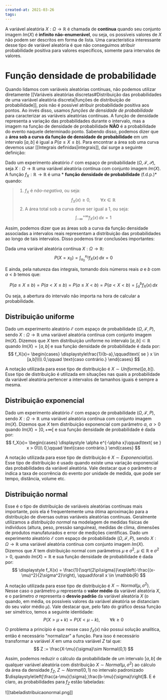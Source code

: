 ```yaml
---
created-at: 2021-03-26
tags:
---
```

A variável aleatória $X:\Omega\rightarrow\mathbb{R}$ é chamada de **contínua** quando seu conjunto imagem $Im(X)$ é **infinito não-enumerável**, ou seja, os possíveis valores de $X$ não podem ser descritos em forma de lista. Uma característica interessante desse tipo de variável aleatória é que não conseguimos atribuir probabilidade positiva para valores específicos, somente para intervalos de valores.

# Função densidade de probabilidade
Quando lidamos com variáveis aleatórias contínuas, não podemos utilizar diretamente [[Variáveis aleatórias discretas#Distribuição das probabilidades de uma variável aleatória discreta|funções de distribuição de probabilidade]], pois não é possível atribuir probabilidade positiva aos pontos. Ao invés disso, usamos *funções de densidade de probabilidade* para caracterizar as variáveis aleatórias contínuas.
A função de densidade representa a variação das probabilidades durante o intervalo, mas a imagem na função de densidade de probabilidade **NÃO** é a probabilidade do evento naquele determinado ponto.
Sabendo disso, podemos dizer que a **área sob a curva da função de densidade de probabilidade** em um intervalo $[a,b]$ é igual a $P(a \leq X \leq b)$. Para encontrar a área sob uma curva devemos usar [[Integrais definidas|integrais]], daí surge a seguinte definição:

 Dado um experimento aleatório $\mathcal{E}$ com espaço de probabilidade $(\Omega, \mathcal{F}, \mathcal{P})$, seja $X:\Omega\rightarrow\mathbb{R}$ uma variável aleatória contínua com conjunto imagem $Im(X)$. A função $f_X:\mathbb{R}\rightarrow\mathbb{R}$ é uma * **função densidade de probabilidade** (f.d.p.)* quando:
>  1. $f_X$ é *não-negativa*, ou seja: $$
  f_X(x) \geq 0,\qquad \forall x \in \mathbb{R}
$$
>  2. A área total sob a curva deve ser igual a 1, ou seja: $$
  \int_{-\infty}^{+\infty}{f_X(x)}\,dx = 1
$$

Assim, podemos dizer que as áreas sob a curva da função densidade associadas a intervalos reais representam a distribuição das probabilidades ao longo de tais intervalos. Disso podemos tirar conclusões importantes:

Dada uma variável aleatória contínua $X:\Omega\rightarrow\mathbb{R}$:
$$
  P(X=x_0) = \int_{x_0}^{x_0}{f_X(x)}\,dx = 0
$$

E ainda, pela natureza das integrais, tomando dois números reais $a$ e $b$ com $a < b$ temos que:

$$
  P(a \leq X \leq b) = P(a \lt X \leq b) = P(a \leq X \lt b) = P(a \lt X \lt b) = \int_{a}^{b}{f_X(x)}\,dx
$$

Ou seja, a abertura do intervalo não importa na hora de calcular a probabilidade.

## Distribuição uniforme
Dado um experimento aleatório $\mathcal{E}$ com espaço de probabilidade $(\Omega,\mathcal{F},P)$, sendo $X:\Omega \rightarrow \mathbb{R}$ uma variável aleatória contínua com conjunto imagem $Im(X)$. Dizemos que $X$ tem distribuição uniforme no intervalo $[a,b] \subset \mathbb{R}$ quando $Im(X)=[a,b]$ e sua função densidade de probabilidade é dada por:
$$
f_X(x)=
\begin{cases}
  \displaystyle\frac{1}{b-a},\qquad\text{ se } x \in [a,b]\\\\
  0,\qquad \text{caso contrário.}
\end{cases}
$$

A notação utilizada para esse tipo de distribuição é $X\sim Uniforme([a,b])$. Esse tipo de distribuição é utilizada em situações nas quais a probabilidade da variável aleatória pertencer a intervalos de tamanhos iguais é sempre a mesma.

## Distribuição exponencial
Dado um experimento aleatório $\mathcal{E}$ com espaço de probabilidade $(\Omega,\mathcal{F},P)$, sendo $X:\Omega \rightarrow \mathbb{R}$ uma variável aleatória contínua com conjunto imagem $Im(X)$. Dizemos que $X$ tem distribuição exponencial com parâmetro $\alpha$, $\alpha > 0$ quando $Im(X)=]0,+\infty[$ e sua função densidade de probabilidade é dada por:
$$
f_X(x)=
\begin{cases}
  \displaystyle \alpha e^{-\alpha x}\qquad\text{ se } x > 0\\\\
  0,\qquad \text{caso contrário.}
\end{cases}
$$

A notação utilizada para esse tipo de distribuição é $X\sim Exponencial(\alpha)$. Esse tipo de distribuição é usado quando existe uma variação exponencial das probabilidades da variável aleatória. Vale destacar que o parâmetro $\alpha$ indica a taxa de ocorrência do evento por unidade de medida, que pode ser tempo, distância, volume etc.

## Distribuição normal
Esse é o tipo de distribuição de variáveis aleatórias contínuas mais importante, pois ela é frequentemente uma ótima aproximação para a distribuição de diversas outras variáveis aleatórias contínuas. Geralmente utilizamos a *distribuição normal* na modelagem de medidas físicas de indivíduos (altura, peso, pressão sanguínea), medidas de clima, dimensões de produtos manufaturados e error de medições científicas.
Dado um experimento aleatório $\mathcal{E}$ com espaço de probabilidade $(\Omega,\mathcal{F},P)$, sendo $X:\Omega \rightarrow \mathbb{R}$ uma variável aleatória contínua com conjunto imagem $Im(X)$. Dizemos que $X$ tem distribuição normal com parâmetros $\mu$ e $\sigma^2$, $\mu \in \mathbb{R}$ e $\sigma^2 > 0$, quando $Im(X)=\mathbb{R}$ e sua função densidade de probabilidade é dada por:
$$
  \displaystyle f_X(x) = \frac{1}{\sqrt{2\pi\sigma}}\exp\left(-\frac{(x-\mu)^2}{2\sigma^2}\right), \qquad\forall x \in \mathbb{R}
$$

A notação utilizada para esse tipo de distribuição é $X\sim Normal(\mu, \sigma^2)$. Nesse caso o parâmetro $\mu$ representa o **valor médio** da variável aleatória $X$, e o parâmetro $\sigma$ representa o **desvio padrão** da variável aleatória $X$ (o quando, em média, os possíveis valores da variável aleatória se distanciam do seu valor médio $\mu$).
Vale destacar que, pelo fato do gráfico dessa função ser simétrico, temos a seguinte identidade:
$$
  P(X > \mu + k) = P(X < \mu - k),\qquad \forall k \geq 0
$$

O problema a princípio é que nesse caso $f_X(x)$ não possui solução analítica, então é necessário "normalizar" a função. Para isso é necessário transformar a variável $X$ em uma outra variável $Z$ tal que:
$$
  Z := \frac{X-\mu}{\sigma}\sim Normal(0,1)
$$

Assim, podemos reduzir o cálculo da probabilidade de um intervalo $[a, b]$ de qualquer variável aleatória com distribuição $X \sim Normal(\mu,\sigma^2)$ ao cálculo da área da densidade $f_Z$, $Z \sim Normal(0,1)$ no intervalo padronizado $\displaystyle\left[\frac{a-\mu}{\sigma},\frac{b-\mu}{\sigma}\right]$. E é claro, as probabilidades para $f_Z$ estão tabeladas:

![[tabeladistribuicaonormal.png]]